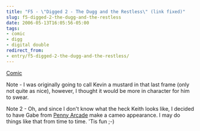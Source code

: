 ```yaml
---
title: "F5 - \"Digged 2 - The Dugg and the Restless\" (link fixed)"
slug: f5-digged-2-the-dugg-and-the-restless
date: 2006-05-13T16:05:56-05:00
tags:
- comic
- digg
- digital double
redirect_from:
- entry/f5-digged-2-the-dugg-and-the-restless/
---
```

[Comic](http://digitaldouble.smackjeeves.com/comics/54173/)

Note - I was originally going to call Kevin a mustard in that last frame (only not quite as nice), however, I thought it would be more in character for him to swear.

Note 2 - Oh, and since I don't know what the heck Keith looks like, I decided to have Gabe from [Penny Arcade](http://www.penny-arcade.com) make a cameo appearance. I may do things like that from time to time. 'Tis fun ;-)
